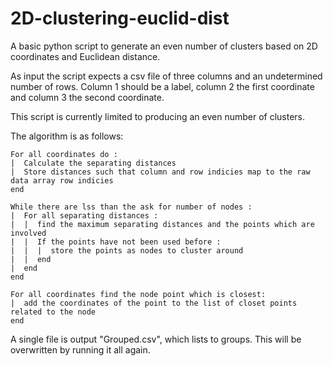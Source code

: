 # 2D-clustering-euclid-dist
A basic python script to generate an even number of clusters based on 2D coordinates and Euclidean distance.

As input the script expects a csv file of three columns and an undetermined number of rows. Column 1 should be a label, column 2 the first coordinate and column 3 the second coordinate.

This script is currently limited to producing an even number of clusters.  

The algorithm is as follows:

    For all coordinates do :
    |  Calculate the separating distances
    |  Store distances such that column and row indicies map to the raw data array row indicies
    end 

    While there are lss than the ask for number of nodes :
    |  For all separating distances :
    |  |  find the maximum separating distances and the points which are involved
    |  |  If the points have not been used before :
    |  |  |  store the points as nodes to cluster around
    |  |  end   
    |  end
    end

    For all coordinates find the node point which is closest:
    |  add the coordinates of the point to the list of closet points related to the node
    end  

A single file is output "Grouped.csv", which lists to groups. This will be overwritten by running it all again.
